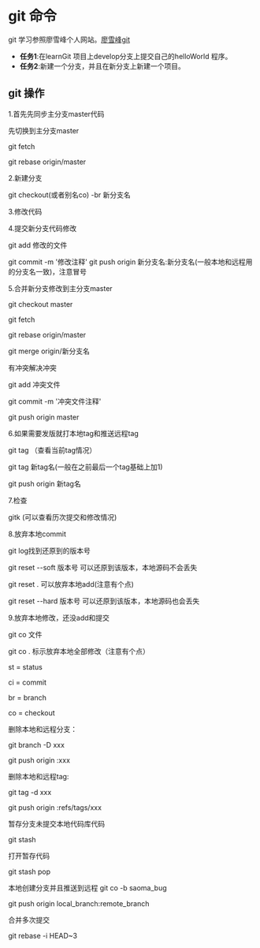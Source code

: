 # git 命令 #

git 学习参照廖雪峰个人网站。[廖雪峰git](https://www.liaoxuefeng.com/wiki/0013739516305929606dd18361248578c67b8067c8c017b000)

- **任务1**:在learnGit 项目上develop分支上提交自己的helloWorld 程序。
- **任务2**:新建一个分支，并且在新分支上新建一个项目。

## git 操作 ##
1.首先先同步主分支master代码

先切换到主分支master

git fetch

git rebase origin/master

2.新建分支

git checkout(或者别名co) -br 新分支名

3.修改代码

4.提交新分支代码修改

git add 修改的文件

git commit -m '修改注释'
git push origin 新分支名:新分支名(一般本地和远程用的分支名一致)，注意冒号

5.合并新分支修改到主分支master

git checkout master

git fetch

git rebase origin/master

git merge origin/新分支名

有冲突解决冲突

git add 冲突文件

git commit -m '冲突文件注释'

git push origin master

6.如果需要发版就打本地tag和推送远程tag

git tag （查看当前tag情况）

git tag 新tag名(一般在之前最后一个tag基础上加1)

git push origin 新tag名

7.检查

gitk (可以查看历次提交和修改情况)

8.放弃本地commit

git log找到还原到的版本号

git reset --soft  版本号                     可以还原到该版本，本地源码不会丢失

git reset .                                            可以放弃本地add(注意有个点)

git reset --hard 版本号                    可以还原到该版本，本地源码也会丢失

9.放弃本地修改，还没add和提交

git co 文件

git  co .    标示放弃本地全部修改（注意有个点）


st = status

ci = commit

br = branch

co = checkout


删除本地和远程分支：

git branch -D xxx

git push origin :xxx

删除本地和远程tag:

git tag -d xxx

git push origin :refs/tags/xxx

 

暂存分支未提交本地代码库代码

git stash

打开暂存代码

git stash pop

本地创建分支并且推送到远程
git co -b saoma_bug 

git push origin local_branch:remote_branch 

合并多次提交

git rebase -i HEAD~3
